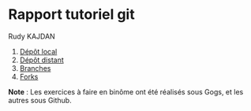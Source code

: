 # Rapport tutoriel git

Rudy KAJDAN

1. [Dépôt local](depot_local.md)
2. [Dépôt distant](depot_distant.md)
3. [Branches](branches.md)
4. [Forks](forks.md)

__Note__ : Les exercices à faire en binôme ont été réalisés sous Gogs, et les autres sous Github.
